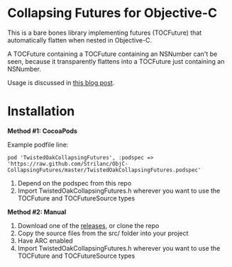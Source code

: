 Collapsing Futures for Objective-C
==================================

This is a bare bones library implementing futures (TOCFuture) that automatically flatten when nested in Objective-C.

A TOCFuture containing a TOCFuture containing an NSNumber can't be seen, because it transparently flattens into a TOCFuture just containing an NSNumber.

Usage is discussed in [this blog post](http://twistedoakstudios.com/blog/Post7149_collapsing-futures-in-objective-c).

Installation
============

**Method #1: CocoaPods**

Example podfile line:

    pod 'TwistedOakCollapsingFutures', :podspec => 'https://raw.github.com/Strilanc/ObjC-CollapsingFutures/master/TwistedOakCollapsingFutures.podspec'

1. Depend on the podspec from this repo
2. Import TwistedOakCollapsingFutures.h wherever you want to use the TOCFuture and TOCFutureSource types

**Method #2: Manual**

1. Download one of the [releases](https://github.com/Strilanc/ObjC-CollapsingFutures/releases), or clone the repo
2. Copy the source files from the src/ folder into your project
3. Have ARC enabled
4. Import TwistedOakCollapsingFutures.h wherever you want to use the TOCFuture and TOCFutureSource types
